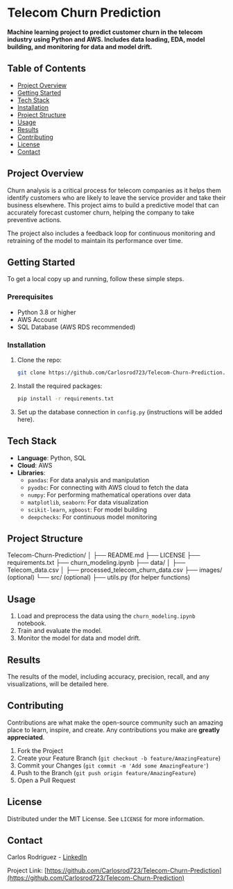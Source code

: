# Telecom Churn Prediction

**Machine learning project to predict customer churn in the telecom industry using Python and AWS. Includes data loading, EDA, model building, and monitoring for data and model drift.**

## Table of Contents
- [Project Overview](#project-overview)
- [Getting Started](#getting-started)
- [Tech Stack](#tech-stack)
- [Installation](#installation)
- [Project Structure](#project-structure)
- [Usage](#usage)
- [Results](#results)
- [Contributing](#contributing)
- [License](#license)
- [Contact](#contact)

## Project Overview
Churn analysis is a critical process for telecom companies as it helps them identify customers who are likely to leave the service provider and take their business elsewhere. This project aims to build a predictive model that can accurately forecast customer churn, helping the company to take preventive actions.

The project also includes a feedback loop for continuous monitoring and retraining of the model to maintain its performance over time.

## Getting Started
To get a local copy up and running, follow these simple steps.

### Prerequisites
- Python 3.8 or higher
- AWS Account
- SQL Database (AWS RDS recommended)

### Installation
1. Clone the repo:
    ```sh
    git clone https://github.com/Carlosrod723/Telecom-Churn-Prediction.git
    ```
2. Install the required packages:
    ```sh
    pip install -r requirements.txt
    ```
3. Set up the database connection in `config.py` (instructions will be added here).

## Tech Stack
- **Language**: Python, SQL
- **Cloud**: AWS
- **Libraries**:
  - `pandas`: For data analysis and manipulation
  - `pyodbc`: For connecting with AWS cloud to fetch the data
  - `numpy`: For performing mathematical operations over data
  - `matplotlib`, `seaborn`: For data visualization
  - `scikit-learn`, `xgboost`: For model building
  - `deepchecks`: For continuous model monitoring

## Project Structure
Telecom-Churn-Prediction/ │ ├── README.md ├── LICENSE ├── requirements.txt ├── churn_modeling.ipynb ├── data/ │ ├── Telecom_data.csv │ ├── processed_telecom_churn_data.csv ├── images/ (optional) └── src/ (optional) ├── utils.py (for helper functions)


## Usage
1. Load and preprocess the data using the `churn_modeling.ipynb` notebook.
2. Train and evaluate the model.
3. Monitor the model for data and model drift.

## Results
The results of the model, including accuracy, precision, recall, and any visualizations, will be detailed here.

## Contributing
Contributions are what make the open-source community such an amazing place to learn, inspire, and create. Any contributions you make are **greatly appreciated**.

1. Fork the Project
2. Create your Feature Branch (`git checkout -b feature/AmazingFeature`)
3. Commit your Changes (`git commit -m 'Add some AmazingFeature'`)
4. Push to the Branch (`git push origin feature/AmazingFeature`)
5. Open a Pull Request

## License
Distributed under the MIT License. See `LICENSE` for more information.

## Contact
Carlos Rodriguez - [LinkedIn](https://www.linkedin.com/in/carlos-rodriguez-b2534a62/)

Project Link: [https://github.com/Carlosrod723/Telecom-Churn-Prediction](https://github.com/Carlosrod723/Telecom-Churn-Prediction)
